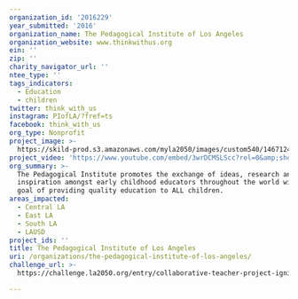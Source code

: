 ```yaml
---
organization_id: '2016229'
year_submitted: '2016'
organization_name: The Pedagogical Institute of Los Angeles
organization_website: www.thinkwithus.org
ein: ''
zip: ''
charity_navigator_url: ''
ntee_type: ''
tags_indicators:
  - Education
  - children
twitter: think_with_us
instagram: PIofLA/?fref=ts
facebook: think_with_us
org_type: Nonprofit
project_image: >-
  https://skild-prod.s3.amazonaws.com/myla2050/images/custom540/1467124065741-team91.jpg
project_video: 'https://www.youtube.com/embed/3wrDCMSLScc?rel=0&amp;showinfo=0'
org_summary: >-
  The Pedagogical Institute promotes the exchange of ideas, research and
  inspiration amongst early childhood educators throughout the world with the
  goal of providing quality education to ALL children.
areas_impacted:
  - Central LA
  - East LA
  - South LA
  - LAUSD
project_ids: ''
title: The Pedagogical Institute of Los Angeles
uri: /organizations/the-pedagogical-institute-of-los-angeles/
challenge_url: >-
  https://challenge.la2050.org/entry/collaborative-teacher-project-igniting-curiosity-through-innovative-classrooms-teacher-mentoring

---
```

